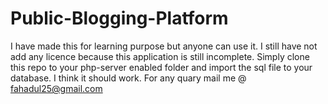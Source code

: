 # Public-Blogging-Platform
I have made this for learning purpose but anyone can use it. I still have not add any licence because this application is still incomplete. 
Simply clone this repo to your php-server enabled folder and import the sql file to your database. I think it should work.
For any quary mail me @ fahadul25@gmail.com
